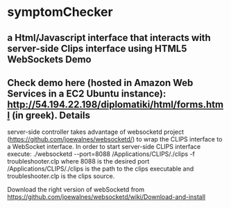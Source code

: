 symptomChecker
==============

a Html/Javascript interface that interacts with server-side Clips interface using HTML5 WebSockets
Demo
----
Check demo here (hosted in Amazon Web Services in a EC2 Ubuntu instance): http://54.194.22.198/diplomatiki/html/forms.html (in greek).
Details
-------
server-side controller takes advantage of websocketd project (https://github.com/joewalnes/websocketd/) to wrap the CLIPS interface to a WebSocket interface.
In order to start server-side CLIPS interface execute:
./websocketd --port=8088 /Applications/CLIPS/./clips -f troubleshooter.clp
where 8088 is the desired port /Applications/CLIPS/./clips is the path to the clips executable and troubleshooter.clp is the clips source.

Download the right version of webSocketd from https://github.com/joewalnes/websocketd/wiki/Download-and-install